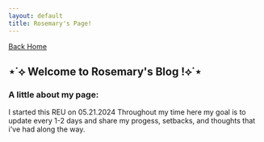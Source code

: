 ```yaml
---
layout: default
title: Rosemary's Page!
---
```

[Back Home](/README.md)
## ⋆˙⟡ Welcome to Rosemary's Blog !⟡˙⋆


### A little about my page:
I started this REU on 05.21.2024
Throughout my time here my goal is to update every 1-2 days and share my progess, setbacks, and thoughts that i've had along the way. 

### 
